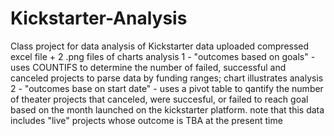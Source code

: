 # Kickstarter-Analysis
Class project for data analysis of Kickstarter data
uploaded compressed excel file + 2 .png files of charts
analysis 1 - "outcomes based on goals" - uses COUNTIFS to determine the number of failed, successful and canceled projects to parse data by funding ranges; chart illustrates
analysis 2 - "outcomes base on start date" - uses a pivot table to qantify the number of theater projects that canceled, were succesful, or failed to reach goal based on the month launched on the kickstarter platform. note that this data includes "live" projects whose outcome is TBA at the present time
